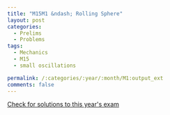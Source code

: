 ```yaml
---
title: "M15M1 &ndash; Rolling Sphere"
layout: post
categories:
  - Prelims
  - Problems
tags:
  - Mechanics
  - M15
  - small oscillations

permalink: /:categories/:year/:month/M1:output_ext
comments: false
---
```

<object data="2015M1M.pdf" type="application/pdf" width="100%" height="500"></object>
<div class="message"><a href='https://princetonprelim.com/prelim/35/'>Check for solutions to this year's exam</a></div>